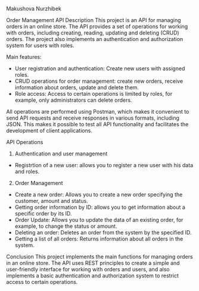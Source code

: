 Makushova Nurzhibek

Order Management API
Description
This project is an API for managing orders in an online store. The API provides a set of operations for working with orders, 
including creating, reading, updating and deleting (CRUD) orders. 
The project also implements an authentication and authorization system for users with roles.

Main features:
- User registration and authentication: Create new users with assigned roles.
- CRUD operations for order management: create new orders, receive information about orders, update and delete them.
- Role access: Access to certain operations is limited by roles, for example, only administrators can delete orders.

All operations are performed using Postman, which makes it convenient to send API requests and receive responses in various formats, 
including JSON. This makes it possible to test all API functionality and facilitates the development of client applications.

API Operations

1. Authentication and user management
- Registrtion of a new user: allows you to register a new user with his data and roles.

2. Order Management
- Create a new order: Allows you to create a new order specifying the customer, amount and status.
- Getting order information by ID: allows you to get information about a specific order by its ID.
- Order Update: Allows you to update the data of an existing order, for example, to change the status or amount.
- Deleting an order: Deletes an order from the system by the specified ID.
- Getting a list of all orders: Returns information about all orders in the system.

Conclusion
This project implements the main functions for managing orders in an online store. 
The API uses REST principles to create a simple and user-friendly interface for working with orders and users, 
and also implements a basic authentication and authorization system to restrict access to certain operations.
